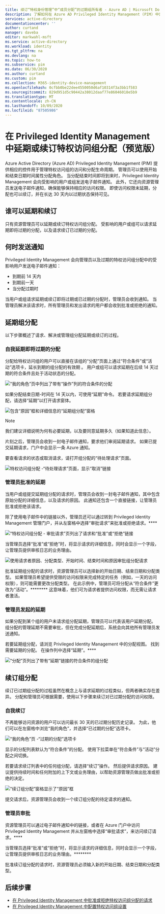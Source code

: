 ```yaml
---
title: 续订“特权身份管理”中“成员分配”的过期组所有者 - Azure AD | Microsoft Docs
description: 了解如何在 Azure AD Privileged Identity Management (PIM) 中延期或续订可分配角色的组分配。
services: active-directory
documentationcenter: ''
author: curtand
manager: daveba
editor: markwahl-msft
ms.service: active-directory
ms.workload: identity
ms.tgt_pltfrm: na
ms.devlang: na
ms.topic: how-to
ms.subservice: pim
ms.date: 06/30/2020
ms.author: curtand
ms.custom: pim
ms.collection: M365-identity-device-management
ms.openlocfilehash: 0cfbb0be22dee4550050d6af10314f3a3bb1f583
ms.sourcegitcommit: 829d951d5c90442a38012daaf77e86046018e5b9
ms.translationtype: MT
ms.contentlocale: zh-CN
ms.lasthandoff: 10/09/2020
ms.locfileid: "87505986"
---
```

# <a name="extend-or-renew-privileged-access-group-assignments-preview-in-privileged-identity-management"></a>在 Privileged Identity Management 中延期或续订特权访问组分配（预览版）

Azure Active Directory (Azure AD) Privileged Identity Management (PIM) 提供相应的控件用于管理特权访问组的访问和分配生命周期。 管理员可以使用开始和结束日期时间属性分配角色。 当分配结束时间即将到来时，Privileged Identity Management 会向受影响的用户或组发送电子邮件通知。 此外，它还向资源管理员发送电子邮件通知，确保能够保持相应的访问权限。 即使访问权限未延期，分配也可以续订，并在长达 30 天内以过期状态保持可见。

## <a name="who-can-extend-and-renew"></a>谁可以延期和续订

只有资源管理员可以延期或续订特权访问组分配。 受影响的用户或组可以请求延期即将过期的分配，以及请求续订已过期的分配。

## <a name="when-notifications-are-sent"></a>何时发送通知

Privileged Identity Management 会向管理员以及过期的特权访问组分配中的受影响用户发送电子邮件通知：

- 到期前 14 天内
- 到期前一天
- 当分配过期时

当用户或组请求延期或续订即将过期或已过期的分配时，管理员会收到通知。 当管理员解决该请求时，所有管理员和发出请求的用户都会收到批准或拒绝的通知。

## <a name="extend-group-assignments"></a>延期组分配

以下步骤概述了请求、解决或管理组分配延期或续订的过程。

### <a name="self-extend-expiring-assignments"></a>自我延期即将过期的分配

分配给特权访问组的用户可以直接在该组的“分配”页面上通过“符合条件”或“活动”选项卡，延长到期的组分配的有效期  。 用户或组可以请求延期在后续 14 天过期的符合条件且处于活动状态的分配。

![“我的角色”页中列出了带有“操作”列的符合条件的分配](media/groups-renew-extend/self-extend-group-assignment.png)

如果分配结束日期-时间在 14 天以内，可使用“延期”命令。 若要请求延期组分配，请选择“延期”以打开请求窗体。

![包含“原因”框和详细信息的“延期组分配”窗格](media/groups-renew-extend/extend-request-details-group-assignment.png)

>[!NOTE]
>我们建议详细说明为何有必要延期，以及要同意延期多久（如果知道此信息）。

片刻之后，管理员会收到一封电子邮件通知，要求他们审阅延期请求。 如果已提交延期请求，门户中会显示一条 Azure 通知。

要查看请求的状态或取消请求，请打开组分配的“待处理请求”页面。

![特权访问组分配 -“待处理请求”页面，显示“取消”链接](media/groups-renew-extend/group-assignment-extend-cancel-request.png)

### <a name="admin-approved-extension"></a>管理员批准的延期

当用户或组提交延期组分配的请求时，管理员会收到一封电子邮件通知，其中包含原始分配的详细信息，以及请求的原因。 此通知还包含一个直接链接，让管理员批准或拒绝该请求。

除了使用电子邮件中的链接以外，管理员还可以通过转到 Privileged Identity Management 管理门户，并从左窗格中选择“审批请求”来批准或拒绝请求。****

![“特权访问组分配 - 审批请求”页列出了请求和“批准”或“拒绝”链接](media/groups-renew-extend/group-assignment-extend-admin-approve.png)

当管理员选择“批准”或“拒绝”时，将显示请求的详细信息，同时会显示一个字段，让管理员提供审核日志的业务理由。 

![使用请求者原因、分配类型、开始时间、结束时间和原因审批组分配请求](media/groups-renew-extend/group-assignment-extend-admin-approve-reason.png)

批准延期组分配的请求时，资源管理员可以选择新的开始日期、结束日期和分配类型。 如果管理员希望提供受限的访问权限来完成特定的任务（例如，一天的访问权限），则可能需要更改分配类型。 在此示例中，管理员可将分配从“符合条件”更改为“活动”。******** 这意味着，他们可为请求者提供访问权限，而无需让请求者激活。

### <a name="admin-initiated-extension"></a>管理员发起的延期

如果分配到某个组的用户未请求组分配延期，管理员可以代表该用户延期分配。 组分配的管理延期不需要审批，但在完成分配延期后，系统会向其他所有管理员发送通知。

若要延期组分配，请浏览 Privileged Identity Management 中的分配视图。 找到需要延期的分配。 在操作列中选择“延期”。****

![“分配”页列出了带有“延期”链接的符合条件的组分配](media/groups-renew-extend/group-assignment-extend-admin-approve.png)

## <a name="renew-group-assignments"></a>续订组分配

续订已过期组分配的过程虽然在概念上与请求延期的过程类似，但两者确实存在差异。 分配和管理员可根据需要，使用以下步骤来续订对已过期分配的访问权限。

### <a name="self-renew"></a>自我续订

不再能够访问资源的用户可以访问最长 30 天的已过期分配历史记录。 为此，他们可以在左窗格中浏览“我的角色”，并选择“已过期的分配”选项卡。 

![“我的角色”页 -“过期的分配”选项卡](media/groups-renew-extend/groups-renew-from-my-roles.png)

显示的分配列表默认为“符合条件”的分配。 使用下拉菜单在“符合条件”与“活动”分配之间切换。

若要请求续订列表中的任何组分配，请选择“续订”操作。 然后提供请求原因。 建议提供持续时间和任何附加的上下文或业务理由，以帮助资源管理员做出批准或拒绝的决定。

![“续订组分配”窗格显示了“原因”框](media/groups-renew-extend/groups-renew-request-form.png)

提交请求后，资源管理员会收到一个续订组分配的待定请求的通知。

### <a name="admin-approves"></a>管理员审批

资源管理员可以通过电子邮件通知中的链接，或者在 Azure 门户中访问 Privileged Identity Management 并从左窗格中选择“审批请求”，来访问续订请求。****

当管理员选择“批准”或“拒绝”时，将显示请求的详细信息，同时会显示一个字段，让管理员提供审核日志的业务理由。********

批准续订组分配的请求时，资源管理员必须输入新的开始日期、结束日期和分配类型。

## <a name="next-steps"></a>后续步骤

- [在 Privileged Identity Management 中批准或拒绝特权访问组分配的请求](groups-approval-workflow.md)
- [在 Privileged Identity Management 中配置特权访问组设置](groups-role-settings.md)
